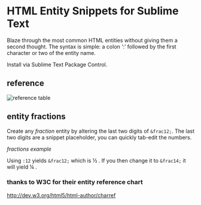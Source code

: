 HTML Entity Snippets for Sublime Text
=====================================

Blaze through the most common HTML entities without giving them a second thought. The syntax is simple: a colon ‘:’ followed by the first character or two of the entity name.

Install via Sublime Text Package Control.

## reference
![reference table](https://cloud.githubusercontent.com/assets/4311607/3939782/b677ad42-24cd-11e4-831d-433f105fee5f.png)

## entity fractions
Create any *fraction* entity by altering the last two digits of `&frac12;`. The last two digits are a snippet placeholder, you can quickly tab-edit the numbers.

*fractions example*

Using `:12` yields `&frac12;` which is &frac12; .  If you then change it to `&frac14;` it will yield &frac14; .

### thanks to W3C for their entity reference chart
http://dev.w3.org/html5/html-author/charref





